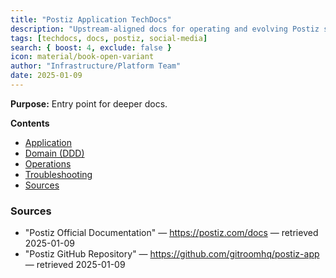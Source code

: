 ```yaml
---
title: "Postiz Application TechDocs"
description: "Upstream-aligned docs for operating and evolving Postiz social media management platform in this repository."
tags: [techdocs, docs, postiz, social-media]
search: { boost: 4, exclude: false }
icon: material/book-open-variant
author: "Infrastructure/Platform Team"
date: 2025-01-09
---
```


**Purpose:** Entry point for deeper docs.

**Contents**
- [Application](app/overview.md)
- [Domain (DDD)](domain/ubiquitous-language.md)
- [Operations](ops/runbook.md)
- [Troubleshooting](ops/troubleshooting/startup.md)
- [Sources](#sources)

### Sources
- "Postiz Official Documentation" — https://postiz.com/docs — retrieved 2025-01-09
- "Postiz GitHub Repository" — https://github.com/gitroomhq/postiz-app — retrieved 2025-01-09

<!-- ai-docs-metadata
{"last_audit":"2025-01-09","fingerprints":{"sources":{"https://postiz.com/docs":"sha256:pending","https://github.com/gitroomhq/postiz-app":"sha256:pending"},"sections":{"index":"sha256:f9g0h1i2"}}}
-->
